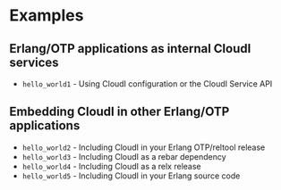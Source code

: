 # Examples

## Erlang/OTP applications as internal CloudI services

* `hello_world1` - Using CloudI configuration or the CloudI Service API

## Embedding CloudI in other Erlang/OTP applications

* `hello_world2` - Including CloudI in your Erlang OTP/reltool release
* `hello_world3` - Including CloudI as a rebar dependency
* `hello_world4` - Including CloudI as a relx release
* `hello_world5` - Including CloudI in your Erlang source code

